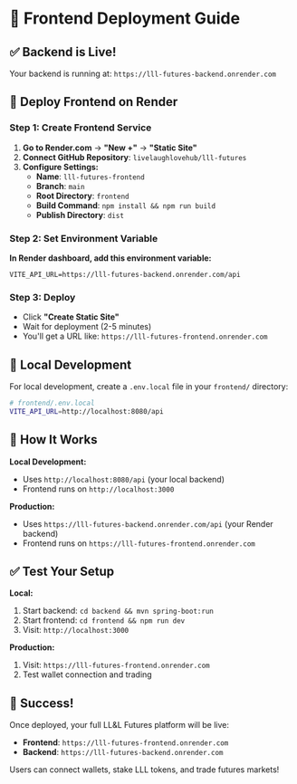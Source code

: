 # 🎯 Frontend Deployment Guide

## ✅ Backend is Live!
Your backend is running at: `https://lll-futures-backend.onrender.com`

## 🚀 Deploy Frontend on Render

### Step 1: Create Frontend Service
1. **Go to Render.com** → **"New +"** → **"Static Site"**
2. **Connect GitHub Repository**: `livelaughlovehub/lll-futures`
3. **Configure Settings:**
   - **Name**: `lll-futures-frontend`
   - **Branch**: `main`
   - **Root Directory**: `frontend`
   - **Build Command**: `npm install && npm run build`
   - **Publish Directory**: `dist`

### Step 2: Set Environment Variable
**In Render dashboard, add this environment variable:**
```
VITE_API_URL=https://lll-futures-backend.onrender.com/api
```

### Step 3: Deploy
- Click **"Create Static Site"**
- Wait for deployment (2-5 minutes)
- You'll get a URL like: `https://lll-futures-frontend.onrender.com`

## 🔧 Local Development

For local development, create a `.env.local` file in your `frontend/` directory:

```bash
# frontend/.env.local
VITE_API_URL=http://localhost:8080/api
```

## 🎯 How It Works

**Local Development:**
- Uses `http://localhost:8080/api` (your local backend)
- Frontend runs on `http://localhost:3000`

**Production:**
- Uses `https://lll-futures-backend.onrender.com/api` (your Render backend)
- Frontend runs on `https://lll-futures-frontend.onrender.com`

## ✅ Test Your Setup

**Local:**
1. Start backend: `cd backend && mvn spring-boot:run`
2. Start frontend: `cd frontend && npm run dev`
3. Visit: `http://localhost:3000`

**Production:**
1. Visit: `https://lll-futures-frontend.onrender.com`
2. Test wallet connection and trading

## 🎉 Success!

Once deployed, your full LL&L Futures platform will be live:
- **Frontend**: `https://lll-futures-frontend.onrender.com`
- **Backend**: `https://lll-futures-backend.onrender.com`

Users can connect wallets, stake LLL tokens, and trade futures markets!
